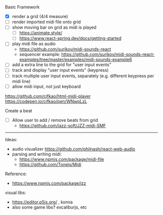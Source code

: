 Basic Framework

- [x] render a grid (4/4 measure)
- [ ] render imported midi file onto grid
- [ ] show moving bar on grid as midi is played
  - [ ] https://animate.style/
  - [ ] https://www.react-spring.dev/docs/getting-started
- [ ] play midi file as audio
  - https://github.com/surikov/midi-sounds-react
  - sequencer example: https://github.com/surikov/midi-sounds-react-examples/tree/master/examples/midi-sounds-example6
- [ ] add a extra line to the grid for "user input events"
- [ ] track and display "user input events" (keypress)
- [ ] track multiple user input events, separately (e.g. different keypress per midi line)
- [ ] allow midi input, not just keyboard

https://github.com/cifkao/html-midi-player
https://codepen.io/cifkao/pen/WNwpLzL

Create a beat

- [ ] Allow user to add / remove beats from grid
  - https://github.com/jazz-soft/JZZ-midi-SMF

---

Ideas:

- audio visualizer https://github.com/philnash/react-web-audio
- parsing and writing midi:
  - https://www.npmjs.com/package/midi-file
  - https://github.com/Tonejs/Midi

Reference:

- https://www.npmjs.com/package/jzz

visual libs:

- https://editor.p5js.org/ , konva
- also some game libs? excaliburjs, etc
